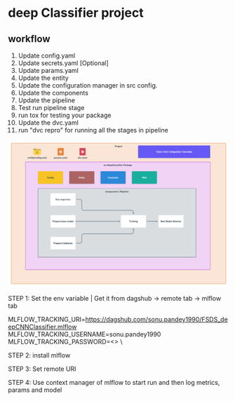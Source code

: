 # deep Classifier project

## workflow

1. Update config.yaml
2. Update secrets.yaml [Optional]
3. Update params.yaml
4. Update the entity
5. Update the configuration manager in src config.
6. Update the components
7. Update the pipeline
8. Test run pipeline stage
9. run tox for testing your package
10. Update the dvc.yaml
11. run "dvc repro" for running all the stages in pipeline

 ![img](https://raw.githubusercontent.com/Trilokpandey/FSDS_deepCNNClassifier/master/docs/images/project_flow.png) 

STEP 1: Set the env variable | Get it from dagshub -> remote tab -> mlflow tab

MLFLOW_TRACKING_URI=https://dagshub.com/sonu.pandey1990/FSDS_deepCNNClassifier.mlflow \
MLFLOW_TRACKING_USERNAME=sonu.pandey1990 \
MLFLOW_TRACKING_PASSWORD=<> \

STEP 2: install mlflow

STEP 3: Set remote URI

STEP 4: Use context manager of mlflow to start run and then log metrics, params and model

